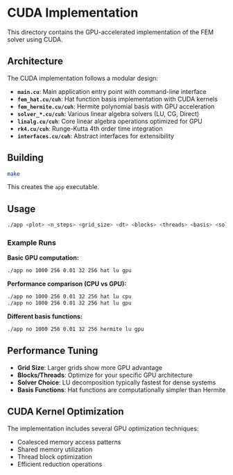 # CUDA Implementation

This directory contains the GPU-accelerated implementation of the FEM solver using CUDA.

## Architecture

The CUDA implementation follows a modular design:

- **`main.cu`**: Main application entry point with command-line interface
- **`fem_hat.cu/cuh`**: Hat function basis implementation with CUDA kernels
- **`fem_hermite.cu/cuh`**: Hermite polynomial basis with GPU acceleration
- **`solver_*.cu/cuh`**: Various linear algebra solvers (LU, CG, Direct)
- **`linalg.cu/cuh`**: Core linear algebra operations optimized for GPU
- **`rk4.cu/cuh`**: Runge-Kutta 4th order time integration
- **`interfaces.cu/cuh`**: Abstract interfaces for extensibility

## Building

```bash
make
```

This creates the `app` executable.

## Usage

```bash
./app <plot> <n_steps> <grid_size> <dt> <blocks> <threads> <basis> <solver> <device>
```

### Example Runs

**Basic GPU computation:**
```bash
./app no 1000 256 0.01 32 256 hat lu gpu
```

**Performance comparison (CPU vs GPU):**
```bash
./app no 1000 256 0.01 32 256 hat lu cpu
./app no 1000 256 0.01 32 256 hat lu gpu
```

**Different basis functions:**
```bash
./app no 1000 256 0.01 32 256 hermite lu gpu
```

## Performance Tuning

- **Grid Size**: Larger grids show more GPU advantage
- **Blocks/Threads**: Optimize for your specific GPU architecture
- **Solver Choice**: LU decomposition typically fastest for dense systems
- **Basis Functions**: Hat functions are computationally simpler than Hermite

## CUDA Kernel Optimization

The implementation includes several GPU optimization techniques:
- Coalesced memory access patterns
- Shared memory utilization
- Thread block optimization
- Efficient reduction operations